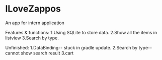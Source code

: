 # ILoveZappos
An app for intern application

Features & functions:
1.Using SQLite to store data.
2.Show all the items in listview
3.Search by type.

Unfinished:
1.DataBinding-- stuck in gradle update. 
2.Search by type-- cannot show search result
3.cart
